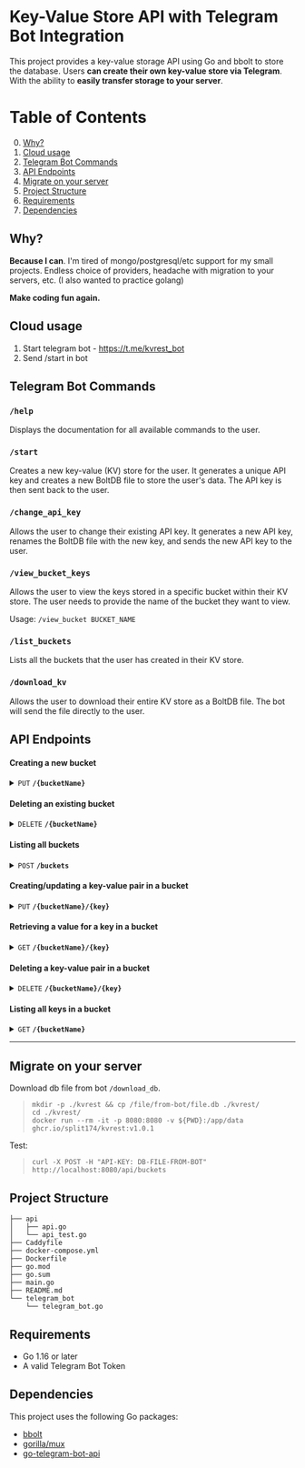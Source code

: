 # Key-Value Store API with Telegram Bot Integration

This project provides a key-value storage API using Go and bbolt to store the database. Users **can create their own key-value store via Telegram**. With the ability to **easily transfer storage to your server**.

# Table of Contents

0. [Why?](#why)
1. [Cloud usage](#cloud-usage)
2. [Telegram Bot Commands](#telegram-bot-commands)
3. [API Endpoints](#api-endpoints)
4. [Migrate on your server](#migrate-on-your-server)
5. [Project Structure](#project-structure)
6. [Requirements](#requirements)
7. [Dependencies](#dependencies)

## Why?

**Because I can**. I'm tired of mongo/postgresql/etc support for my small projects. Endless choice of providers, headache with migration to your servers, etc. (I also wanted to practice golang)

**Make coding fun again.**

## Cloud usage

1. Start telegram bot - https://t.me/kvrest_bot
2. Send /start in bot

## Telegram Bot Commands


### `/help`
Displays the documentation for all available commands to the user.

### `/start`
Creates a new key-value (KV) store for the user. It generates a unique API key and creates a new BoltDB file to store the user's data. The API key is then sent back to the user.

### `/change_api_key`
Allows the user to change their existing API key. It generates a new API key, renames the BoltDB file with the new key, and sends the new API key to the user.

### `/view_bucket_keys`
Allows the user to view the keys stored in a specific bucket within their KV store. The user needs to provide the name of the bucket they want to view.

Usage: `/view_bucket BUCKET_NAME`

### `/list_buckets`
Lists all the buckets that the user has created in their KV store.

### `/download_kv`
Allows the user to download their entire KV store as a BoltDB file. The bot will send the file directly to the user.


## API Endpoints

#### Creating a new bucket

<details>
 <summary><code>PUT</code> <code><b>/</b><b>{bucketName}</b></code></summary>

##### Parameters

> | name      |  type     | data type   | description                 |
> |-----------|-----------|-------------|-----------------------------|
> | `bucketName` |  required | string      | Name of the bucket to create |

##### Responses

> | http code     | content-type         | response                              |
> |---------------|----------------------|---------------------------------------|
> | `200`         | `text/plain;charset=UTF-8` | `Bucket created successfully`          |
> | `405`         | `text/plain;charset=UTF-8` | `Bucket name 'system' not allowed`     |
> | `500`         | `text/plain;charset=UTF-8` | `Internal Server Error`                |

##### Example cURL

> ```shell
>  curl -X PUT -H "API-KEY: your_api_key" https://kvrest.dev/api/yourBucketName
> ```

</details>

#### Deleting an existing bucket

<details>
 <summary><code>DELETE</code> <code><b>/</b><b>{bucketName}</b></code></summary>

##### Parameters

> | name      |  type     | data type   | description                 |
> |-----------|-----------|-------------|-----------------------------|
> | `bucketName` |  required | string      | Name of the bucket to delete |

##### Responses

> | http code     | content-type            | response                              |
> |---------------|-------------------------|---------------------------------------|
> | `200`         | `text/plain;charset=UTF-8` | `Bucket deleted successfully`          |
> | `500`         | `text/plain;charset=UTF-8` | `Internal Server Error`                |

##### Example cURL

> ```shell
>  curl -X DELETE -H "API-KEY: your_api_key" https://kvrest.dev/api/yourBucketName
> ```

</details>

#### Listing all buckets

<details>
 <summary><code>POST</code> <code><b>/buckets</b></code></summary>

##### Responses

> | http code     | content-type            | response                              |
> |---------------|-------------------------|---------------------------------------|
> | `200`         | `application/json` | `{"buckets": ["example-buckets1", "example-buckets2"]}`          |
> | `500`         | `text/plain;charset=UTF-8` | `Internal Server Error`                |

##### Example cURL

> ```shell
>  curl -X POST -H "API-KEY: your_api_key" https://kvrest.dev/api/buckets
> ```

</details>

#### Creating/updating a key-value pair in a bucket

<details>
 <summary><code>PUT</code> <code><b>/</b><b>{bucketName}/{key}</b></code></summary>

##### Parameters

> | name      |  type     | data type   | description                 |
> |-----------|-----------|-------------|-----------------------------|
> | `bucketName` |  required | string      | Name of the bucket |
> | `key` |  required | string | Name of the key within the bucket |
> | None (body) |  required | object (JSON) | Value to be set for the key |

##### Responses

> | http code     | content-type            | response                              |
> |---------------|-------------------------|---------------------------------------|
> | `200`         | `text/plain;charset=UTF-8` | None                                   |
> | `400`         | `text/plain;charset=UTF-8` | `Bad Request`                          |
> | `500`         | `text/plain;charset=UTF-8` | `Internal Server Error`                |

##### Example cURL

> ```shell
>  curl -X PUT -H "API-KEY: your_api_key" -H "Content-Type: application/json" --data '{"key": "value"}' https://kvrest.dev/api/yourBucketName/yourKey
> ```

</details>

#### Retrieving a value for a key in a bucket

<details>
 <summary><code>GET</code> <code><b>/</b><b>{bucketName}/{key}</b></code></summary>

##### Parameters

> | name      |  type     | data type   | description                 |
> |-----------|-----------|-------------|-----------------------------|
> | `bucketName` |  required | string      | Name of the bucket |
> | `key` | required | string | Name of the key within the bucket |

##### Responses

> | http code     | content-type            | response                              |
> |---------------|-------------------------|---------------------------------------|
> | `200`         | `application/json`       | JSON object representing the value     |
> | `404`         | `text/plain;charset=UTF-8` | `Key not found`                        |
> | `500`         | `text/plain;charset=UTF-8` | `Internal Server Error`                |

##### Example cURL

> ```shell
>  curl -X GET -H "API-KEY: your_api_key" https://kvrest.dev/api/yourBucketName/yourKey
> ```

</details>

#### Deleting a key-value pair in a bucket

<details>
 <summary><code>DELETE</code> <code><b>/</b><b>{bucketName}/{key}</b></code></summary>

##### Parameters

> | name      |  type     | data type   | description                 |
> |-----------|-----------|-------------|-----------------------------|
> | `bucketName` |  required | string      | Name of the bucket |
> | `key` |  required | string | Name of the key within the bucket |

##### Responses

> | http code     | content-type            | response                              |
> |---------------|-------------------------|---------------------------------------|
> | `200`         | `text/plain;charset=UTF-8` | None                                   |
> | `500`         | `text/plain;charset=UTF-8` | `Internal Server Error`                |

##### Example cURL

> ```shell
>  curl -X DELETE -H "API-KEY: your_api_key" https://kvrest.dev/api/yourBucketName/yourKey
> ```

</details>

#### Listing all keys in a bucket

<details>
 <summary><code>GET</code> <code><b>/{bucketName}</b></code></summary>

##### Parameters

> | name        |  type     | data type   | description                 |
> |-------------|-----------|-------------|-----------------------------|
> | `bucketName` |  required | string      | Name of the bucket to list keys from |

##### Responses

> | http code     | content-type            | response                              |
> |---------------|-------------------------|---------------------------------------|
> | `200`         | `application/json` | `{"keys": ["example-key1", "example-key2"]}`          |
> | `404`         | `text/plain;charset=UTF-8` | `Bucket not found`                     |
> | `500`         | `text/plain;charset=UTF-8` | `Internal Server Error`                |

##### Example cURL

> ```shell
>  curl -X GET -H "API-KEY: your_api_key" https://kvrest.dev/api/yourBucketName
> ```

</details>

---

## Migrate on your server

Download db file from bot `/download_db`.

> ```shell
> mkdir -p ./kvrest && cp /file/from-bot/file.db ./kvrest/
> cd ./kvrest/
> docker run --rm -it -p 8080:8080 -v ${PWD}:/app/data ghcr.io/split174/kvrest:v1.0.1
> ```

Test:

> ```shell 
> curl -X POST -H "API-KEY: DB-FILE-FROM-BOT" http://localhost:8080/api/buckets
> ```

## Project Structure
```
├── api
│   ├── api.go
│   └── api_test.go
├── Caddyfile
├── docker-compose.yml
├── Dockerfile
├── go.mod
├── go.sum
├── main.go
├── README.md
└── telegram_bot
    └── telegram_bot.go
```
## Requirements

- Go 1.16 or later
- A valid Telegram Bot Token

## Dependencies

This project uses the following Go packages:
- [bbolt](https://github.com/etcd-io/bbolt)
- [gorilla/mux](https://github.com/gorilla/mux)
- [go-telegram-bot-api](https://github.com/go-telegram-bot-api/telegram-bot-api)

